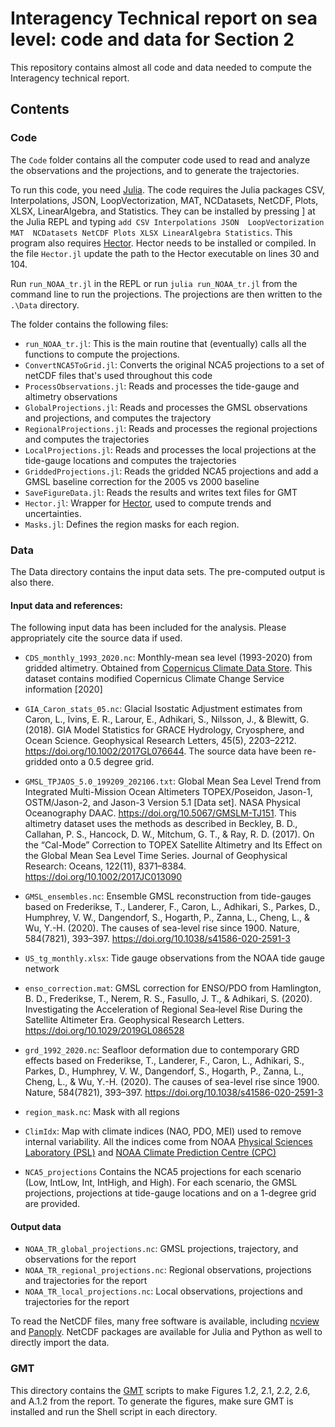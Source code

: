 # Interagency Technical report on sea level: code and data for Section 2
This repository contains almost all code and data needed to compute the Interagency technical report.

## Contents
### Code
The `Code` folder contains all the computer code used to read and analyze the observations and the projections, and to generate the trajectories. 

To run this code, you need [Julia](https://julialang.org/). The code requires the Julia packages CSV, Interpolations, JSON,  LoopVectorization,  MAT,  NCDatasets, NetCDF, Plots, XLSX, LinearAlgebra, and Statistics.
They can be installed by pressing ] at the Julia REPL and typing
`add CSV Interpolations JSON  LoopVectorization  MAT  NCDatasets NetCDF Plots XLSX LinearAlgebra Statistics`. This program also requires [Hector](http://segal.ubi.pt/hector/). Hector needs to be installed or compiled. In the file `Hector.jl` update the path to the Hector executable on lines 30 and 104. 

Run `run_NOAA_tr.jl` in the REPL or run `julia run_NOAA_tr.jl` from the command line to run the projections. The projections are then written to the `.\Data` directory. 

The folder contains the following files:
- `run_NOAA_tr.jl`: This is the main routine that (eventually) calls all the functions to compute the projections.
- `ConvertNCA5ToGrid.jl`: Converts the original NCA5 projections to a set of netCDF files that's used throughout this code
- `ProcessObservations.jl`: Reads and processes the tide-gauge and altimetry observations
- `GlobalProjections.jl`: Reads and processes the GMSL observations and projections, and computes the trajectory
- `RegionalProjections.jl`: Reads and processes the regional projections and computes the trajectories
- `LocalProjections.jl`: Reads and processes the local projections at the tide-gauge locations and computes the trajectories
- `GriddedProjections.jl`: Reads the gridded NCA5 projections and add a GMSL baseline correction for the 2005 vs 2000 baseline
- `SaveFigureData.jl`: Reads the results and writes text files for GMT
- `Hector.jl`: Wrapper for [Hector](http://segal.ubi.pt/hector/), used to compute trends and uncertainties.
- `Masks.jl`: Defines the region masks for each region.

### Data
The Data directory contains the input data sets. The pre-computed output is also there. 

#### Input data and references:
The following input data has been included for the analysis. Please appropriately cite the source data if used.  
- `CDS_monthly_1993_2020.nc`: Monthly-mean sea level (1993-2020) from gridded altimetry. Obtained from [Copernicus Climate Data Store](https://cds.climate.copernicus.eu/cdsapp#!/dataset/satellite-sea-level-global). This dataset contains modified Copernicus Climate Change Service information [2020]
- `GIA_Caron_stats_05.nc`: Glacial Isostatic Adjustment estimates from Caron, L., Ivins, E. R., Larour, E., Adhikari, S., Nilsson, J., & Blewitt, G. (2018). GIA Model Statistics for GRACE Hydrology, Cryosphere, and Ocean Science. Geophysical Research Letters, 45(5), 2203–2212. https://doi.org/10.1002/2017GL076644. The source data have been re-gridded onto a 0.5 degree grid. 

- `GMSL_TPJAOS_5.0_199209_202106.txt`: Global Mean Sea Level Trend from Integrated Multi-Mission Ocean Altimeters TOPEX/Poseidon, Jason-1, OSTM/Jason-2, and Jason-3 Version 5.1 [Data set]. NASA Physical Oceanography DAAC. https://doi.org/10.5067/GMSLM-TJ151. This altimetry dataset uses the methods as described in Beckley, B. D., Callahan, P. S., Hancock, D. W., Mitchum, G. T., & Ray, R. D. (2017). On the “Cal-Mode” Correction to TOPEX Satellite Altimetry and Its Effect on the Global Mean Sea Level Time Series. Journal of Geophysical Research: Oceans, 122(11), 8371–8384. https://doi.org/10.1002/2017JC013090

- `GMSL_ensembles.nc`: Ensemble GMSL reconstruction from tide-gauges based on Frederikse, T., Landerer, F., Caron, L., Adhikari, S., Parkes, D., Humphrey, V. W., Dangendorf, S., Hogarth, P., Zanna, L., Cheng, L., & Wu, Y.-H. (2020). The causes of sea-level rise since 1900. Nature, 584(7821), 393–397. https://doi.org/10.1038/s41586-020-2591-3

- `US_tg_monthly.xlsx`: Tide gauge observations from the NOAA tide gauge network
- `enso_correction.mat`: GMSL correction for ENSO/PDO from Hamlington, B. D., Frederikse, T., Nerem, R. S., Fasullo, J. T., & Adhikari, S. (2020). Investigating the Acceleration of Regional Sea‐level Rise During the Satellite Altimeter Era. Geophysical Research Letters. https://doi.org/10.1029/2019GL086528

- `grd_1992_2020.nc`: Seafloor deformation due to contemporary GRD effects based on Frederikse, T., Landerer, F., Caron, L., Adhikari, S., Parkes, D., Humphrey, V. W., Dangendorf, S., Hogarth, P., Zanna, L., Cheng, L., & Wu, Y.-H. (2020). The causes of sea-level rise since 1900. Nature, 584(7821), 393–397. https://doi.org/10.1038/s41586-020-2591-3

- `region_mask.nc`: Mask with all regions

- `ClimIdx`: Map with climate indices (NAO, PDO, MEI) used to remove internal variability. All the indices come from NOAA [Physical Sciences Laboratory (PSL)](https://psl.noaa.gov/data/climateindices/) and [NOAA Climate Prediction Centre (CPC)](https://www.cpc.ncep.noaa.gov/data/teledoc/telecontents.shtml)

- `NCA5_projections` Contains the NCA5 projections for each scenario (Low, IntLow, Int, IntHigh, and High). For each scenario, the GMSL projections, projections at tide-gauge locations and on a 1-degree grid are provided.  

#### Output data
- `NOAA_TR_global_projections.nc`: GMSL projections, trajectory, and observations for the report
- `NOAA_TR_regional_projections.nc`: Regional observations, projections and trajectories for the report
- `NOAA_TR_local_projections.nc`: Local observations, projections and trajectories for the report

To read the NetCDF files, many free software is available, including [ncview](http://meteora.ucsd.edu/~pierce/ncview_home_page.html) and [Panoply](https://www.giss.nasa.gov/tools/panoply/). NetCDF packages are available for Julia and Python as well to directly import the data. 

### GMT
This directory contains the [GMT](https://www.generic-mapping-tools.org/) scripts to make Figures 1.2, 2.1, 2.2, 2.6, and A.1.2 from the report. To generate the figures, make sure GMT is installed and run the Shell script in each directory. 